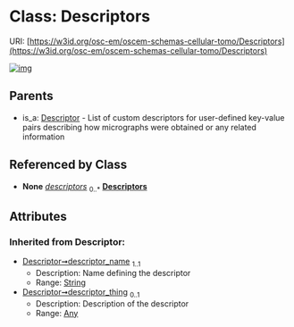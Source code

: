 
# Class: Descriptors



URI: [https://w3id.org/osc-em/oscem-schemas-cellular-tomo/Descriptors](https://w3id.org/osc-em/oscem-schemas-cellular-tomo/Descriptors)


[![img](https://yuml.me/diagram/nofunky;dir:TB/class/[Descriptor]^-[Descriptors&#124;descriptor_name(i):string],[Descriptor],[Any])](https://yuml.me/diagram/nofunky;dir:TB/class/[Descriptor]^-[Descriptors&#124;descriptor_name(i):string],[Descriptor],[Any])

## Parents

 *  is_a: [Descriptor](Descriptor.md) - List of custom descriptors for user-defined key-value pairs describing how micrographs were obtained or any related information

## Referenced by Class

 *  **None** *[descriptors](descriptors.md)*  <sub>0..\*</sub>  **[Descriptors](Descriptors.md)**

## Attributes


### Inherited from Descriptor:

 * [Descriptor➞descriptor_name](Descriptor_descriptor_name.md)  <sub>1..1</sub>
     * Description: Name defining the descriptor
     * Range: [String](types/String.md)
 * [Descriptor➞descriptor_thing](Descriptor_descriptor_thing.md)  <sub>0..1</sub>
     * Description: Description of the descriptor
     * Range: [Any](Any.md)
